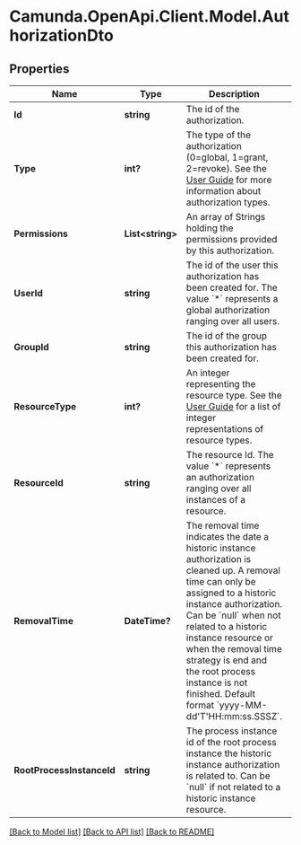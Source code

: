 # Camunda.OpenApi.Client.Model.AuthorizationDto

## Properties

Name | Type | Description | Notes
------------ | ------------- | ------------- | -------------
**Id** | **string** | The id of the authorization. | [optional] 
**Type** | **int?** | The type of the authorization (0&#x3D;global, 1&#x3D;grant, 2&#x3D;revoke). See the [User Guide](https://docs.camunda.org/manual/7.21/user-guide/process-engine/authorization-service.md#authorization-type) for more information about authorization types. | [optional] 
**Permissions** | **List&lt;string&gt;** | An array of Strings holding the permissions provided by this authorization. | [optional] 
**UserId** | **string** | The id of the user this authorization has been created for. The value &#x60;*&#x60; represents a global authorization ranging over all users. | [optional] 
**GroupId** | **string** | The id of the group this authorization has been created for. | [optional] 
**ResourceType** | **int?** | An integer representing the resource type. See the [User Guide](https://docs.camunda.org/manual/7.21/user-guide/process-engine/authorization-service/#resources) for a list of integer representations of resource types. | [optional] 
**ResourceId** | **string** | The resource Id. The value &#x60;*&#x60; represents an authorization ranging over all instances of a resource. | [optional] 
**RemovalTime** | **DateTime?** | The removal time indicates the date a historic instance authorization is cleaned up. A removal time can only be assigned to a historic instance authorization. Can be &#x60;null&#x60; when not related to a historic instance resource or when the removal time strategy is end and the root process instance is not finished. Default format &#x60;yyyy-MM-dd&#39;T&#39;HH:mm:ss.SSSZ&#x60;. | [optional] 
**RootProcessInstanceId** | **string** | The process instance id of the root process instance the historic instance authorization is related to. Can be &#x60;null&#x60; if not related to a historic instance resource. | [optional] 

[[Back to Model list]](../README.md#documentation-for-models) [[Back to API list]](../README.md#documentation-for-api-endpoints) [[Back to README]](../README.md)


